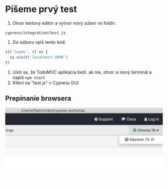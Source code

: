 # Píšeme prvý test

1. Otvor textový editor a vytvor nový súbor vo foldri:

```text
cypress/integration/test.js
```

1. Do súboru vpíš tento kód:

```javascript
it('loads', () => {
  cy.visit('localhost:3000')
})
```

1. Uisti sa, že TodoMVC aplikácia beží. ak nie, otvor si nový terminál a napíš `npm start`  
2. Klikni na "test.js" v Cypress GUI

## Prepínanie browsera

![](../.gitbook/assets/switch-browser.png)

